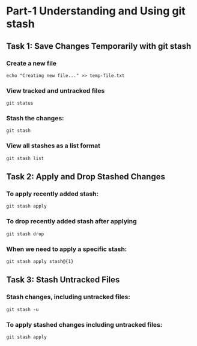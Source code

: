 # Part-1 Understanding and Using git stash
## Task 1: Save Changes Temporarily with git stash
<!-- When we apply changes into the file without committing -->

### Create a new file
```
echo "Creating new file..." >> temp-file.txt
```
### View tracked and untracked files
```
git status
```    
### Stash the changes:
```
git stash
```   
### View all stashes as a list format
```
git stash list
``` 

## Task 2: Apply and Drop Stashed Changes
### To apply recently added stash:
```
git stash apply
```   
### To drop recently added stash after applying
```
git stash drop
```   
### When we need to apply a specific stash:
```
git stash apply stash@{1}
```   
## Task 3: Stash Untracked Files

### Stash changes, including untracked files:
```
git stash -u
```
### To apply stashed changes including untracked files:
```
git stash apply
```